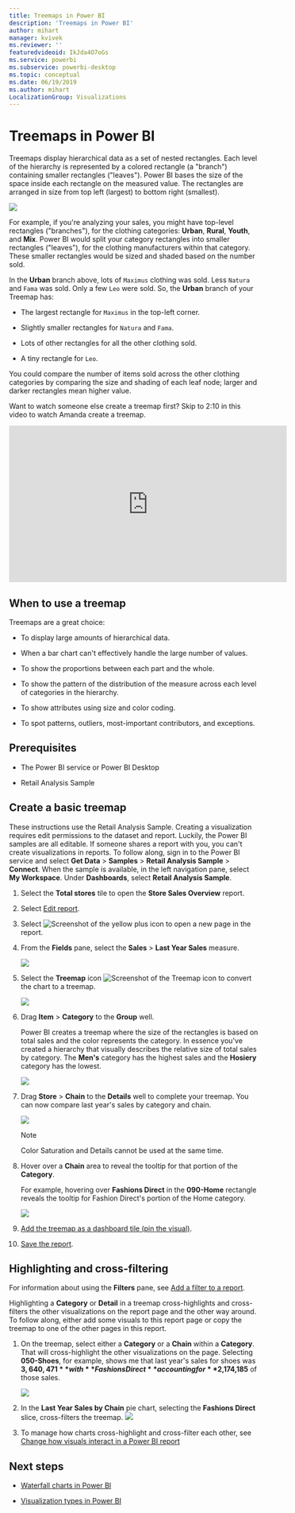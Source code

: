 ```yaml
---
title: Treemaps in Power BI
description: 'Treemaps in Power BI'
author: mihart
manager: kvivek
ms.reviewer: ''
featuredvideoid: IkJda4O7oGs
ms.service: powerbi
ms.subservice: powerbi-desktop
ms.topic: conceptual
ms.date: 06/19/2019
ms.author: mihart
LocalizationGroup: Visualizations
---
```


# Treemaps in Power BI

Treemaps display hierarchical data as a set of nested rectangles. Each level of the hierarchy is represented by a colored rectangle (a "branch") containing smaller rectangles ("leaves"). Power BI bases the size of the space inside each rectangle on the measured value. The rectangles are arranged in size from top left (largest) to bottom right (smallest).

![](media/power-bi-visualization-treemaps/pbi-nancy_viz_treemap.png)

For example, if you're analyzing your sales, you might have top-level rectangles ("branches"), for the clothing categories: **Urban**, **Rural**, **Youth**, and **Mix**. Power BI would split your category rectangles into smaller rectangles ("leaves"), for the clothing manufacturers within that category. These smaller rectangles would be sized and shaded based on the number sold.

In the **Urban** branch above, lots of `Maximus` clothing was sold. Less `Natura` and `Fama` was sold. Only a few `Leo` were sold. So, the **Urban** branch of your Treemap has:

* The largest rectangle for `Maximus` in the top-left corner.

* Slightly smaller rectangles for `Natura` and `Fama`.

* Lots of other rectangles for all the other clothing sold.

* A tiny rectangle for `Leo`.

You could compare the number of items sold across the other clothing categories by comparing the size and shading of each leaf node; larger and darker rectangles mean higher value.

Want to watch someone else create a treemap first? Skip to 2:10 in this video to watch Amanda create a treemap.

<iframe width="560" height="315" src="https://www.youtube.com/embed/IkJda4O7oGs" frameborder="0" allowfullscreen></iframe>

## When to use a treemap

Treemaps are a great choice:

* To display large amounts of hierarchical data.

* When a bar chart can't effectively handle the large number of values.

* To show the proportions between each part and the whole.

* To show the pattern of the distribution of the measure across each level of categories in the hierarchy.

* To show attributes using size and color coding.

* To spot patterns, outliers, most-important contributors, and exceptions.

## Prerequisites

* The Power BI service or Power BI Desktop

* Retail Analysis Sample

## Create a basic treemap

These instructions use the Retail Analysis Sample. Creating a visualization requires edit permissions to the dataset and report. Luckily, the Power BI samples are all editable. If someone shares a report with you, you can't create visualizations in reports. To follow along, sign in to the Power BI service and select **Get Data** > **Samples** > **Retail Analysis Sample** > **Connect**. When the sample is available, in the left navigation pane, select **My Workspace**. Under **Dashboards**, select **Retail Analysis Sample**.

1. Select the **Total stores** tile to open the **Store Sales Overview** report.

1. Select  [Edit report](../service-interact-with-a-report-in-editing-view.md).

1. Select ![Screenshot of the yellow plus icon](media/power-bi-visualization-treemaps/treemap-yellow-plus-icon.png) to open a new page in the report.

1. From the **Fields** pane, select the **Sales** > **Last Year Sales** measure.

   ![](media/power-bi-visualization-treemaps/treemapfirstvalue_new.png)

1. Select the **Treemap** icon ![Screenshot of the Treemap icon](media/power-bi-visualization-treemaps/power-bi-treemap-icon.png) to convert the chart to a treemap.

   ![](media/power-bi-visualization-treemaps/treemapconvertto_new.png)

1. Drag **Item** > **Category** to the **Group** well.

    Power BI creates a treemap where the size of the rectangles is based on total sales and the color represents the category. In essence you've created a hierarchy that visually describes the relative size of total sales by category. The **Men's** category has the highest sales and the **Hosiery** category has the lowest.

    ![](media/power-bi-visualization-treemaps/power-bi-complete.png)

1. Drag **Store** > **Chain** to the **Details** well to complete your treemap. You can now compare last year's sales by category and chain.

   ![](media/power-bi-visualization-treemaps/power-bi-details.png)

   > [!NOTE]
   > Color Saturation and Details cannot be used at the same time.

1. Hover over a **Chain** area to reveal the tooltip for that portion of the **Category**.

    For example, hovering over **Fashions Direct** in the **090-Home** rectangle reveals the tooltip for Fashion Direct's portion of the Home category.

   ![](media/power-bi-visualization-treemaps/treemaphoverdetail_new.png)

1. [Add the treemap as a dashboard tile (pin the visual)](../service-dashboard-tiles.md).

1. [Save the report](../service-report-save.md).

## Highlighting and cross-filtering

For information about using the **Filters** pane, see [Add a filter to a report](../power-bi-report-add-filter.md).

Highlighting a **Category** or **Detail** in a treemap cross-highlights and cross-filters the other visualizations on the report page and the other way around. To follow along, either add some visuals to this report page or copy the treemap to one of the other pages in this report.

1. On the treemap, select either a **Category** or a **Chain** within a **Category**. That will cross-highlight the other visualizations on the page. Selecting **050-Shoes**, for example, shows me that last year's sales for shoes was **$3,640,471** with **Fashions Direct** accounting for **$2,174,185** of those sales.

   ![](media/power-bi-visualization-treemaps/treemaphiliting.png)

1. In the **Last Year Sales by Chain** pie chart, selecting the **Fashions Direct** slice, cross-filters the treemap.
   ![](media/power-bi-visualization-treemaps/treemapnoowl.gif)

1. To manage how charts cross-highlight and cross-filter each other, see [Change how visuals interact in a Power BI report](../service-reports-visual-interactions.md)

## Next steps

* [Waterfall charts in Power BI](power-bi-visualization-waterfall-charts.md)

* [Visualization types in Power BI](power-bi-visualization-types-for-reports-and-q-and-a.md)

